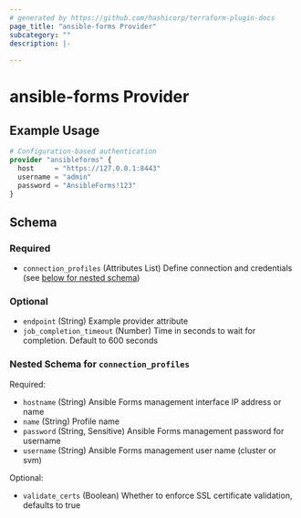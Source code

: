 ```yaml
---
# generated by https://github.com/hashicorp/terraform-plugin-docs
page_title: "ansible-forms Provider"
subcategory: ""
description: |-
  
---
```


# ansible-forms Provider



## Example Usage

```terraform
# Configuration-based authentication
provider "ansibleforms" {
  host     = "https://127.0.0.1:8443"
  username = "admin"
  password = "AnsibleForms!123"
}
```

<!-- schema generated by tfplugindocs -->
## Schema

### Required

- `connection_profiles` (Attributes List) Define connection and credentials (see [below for nested schema](#nestedatt--connection_profiles))

### Optional

- `endpoint` (String) Example provider attribute
- `job_completion_timeout` (Number) Time in seconds to wait for completion. Default to 600 seconds

<a id="nestedatt--connection_profiles"></a>
### Nested Schema for `connection_profiles`

Required:

- `hostname` (String) Ansible Forms management interface IP address or name
- `name` (String) Profile name
- `password` (String, Sensitive) Ansible Forms management password for username
- `username` (String) Ansible Forms management user name (cluster or svm)

Optional:

- `validate_certs` (Boolean) Whether to enforce SSL certificate validation, defaults to true
